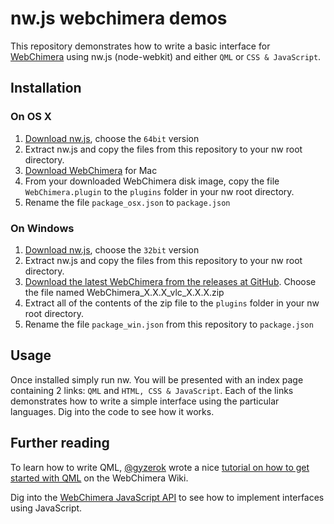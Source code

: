 # nw.js webchimera demos

This repository demonstrates how to write a basic interface for [WebChimera](https://github.com/RSATom/WebChimera/) using nw.js (node-webkit) and either `QML` or `CSS & JavaScript`.

## Installation

### On OS X

1. [Download nw.js](https://github.com/nwjs/nw.js/#downloads), choose the `64bit` version
2. Extract nw.js and copy the files from this repository to your nw root directory.
3. [Download WebChimera](http://www.webchimera.org/download) for Mac
4. From your downloaded WebChimera disk image, copy the file `WebChimera.plugin` to the `plugins` folder in your nw root directory.
5. Rename the file `package_osx.json` to `package.json`

### On Windows

1. [Download nw.js](https://github.com/nwjs/nw.js/#downloads), choose the `32bit` version
2. Extract nw.js and copy the files from this repository to your nw root directory.
3. [Download the latest WebChimera from the releases at GitHub](https://github.com/RSATom/WebChimera/releases). Choose the file named WebChimera_X.X.X_vlc_X.X.X.zip
4. Extract all of the contents of the zip file to the `plugins` folder in your nw root directory.
5. Rename the file `package_win.json` from this repository to `package.json`

## Usage

Once installed simply run nw. You will be presented with an index page containing 2 links: `QML` and `HTML, CSS & JavaScript`. Each of the links demonstrates how to write a simple interface using the particular languages. Dig into the code to see how it works.

## Further reading

To learn how to write QML, [@gyzerok](https://github.com/gyzerok) wrote a nice [tutorial on how to get started with QML](https://github.com/RSATom/WebChimera/wiki/Getting-started-with-QML) on the WebChimera Wiki.

Dig into the [WebChimera JavaScript API](https://github.com/RSATom/WebChimera/wiki/JavaScript-API) to see how to implement interfaces using JavaScript.
